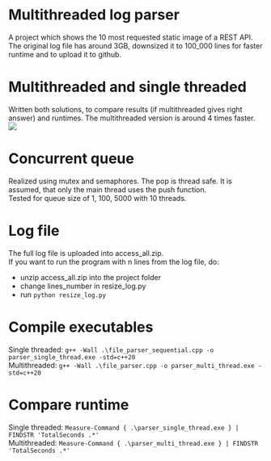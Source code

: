 # Multithreaded log parser
A project which shows the 10 most requested static image of a REST API. The original log file has around 3GB, downsized it to 100_000 lines for faster runtime and to upload it to github.

# Multithreaded and single threaded
Written both solutions, to compare results (if multithreaded gives right answer) and runtimes.  The multithreaded version is around 4 times faster.
<img src="https://github.com/ViktorGyorgy/multithread-log-parser/blob/main/screenshots/times_to_run.png"> <br>

# Concurrent queue
Realized using mutex and semaphores. The pop is thread safe. It is assumed, that only the main thread uses the push function.  
Tested for queue size of 1, 100, 5000 with 10 threads.

# Log file
The full log file is uploaded into access_all.zip.  
If you want to run the program with n lines from the log file, do:
- unzip access_all.zip into the project folder
- change lines_number in resize_log.py
- run ```python resize_log.py```

# Compile executables
Single threaded: ```g++ -Wall .\file_parser_sequential.cpp -o parser_single_thread.exe -std=c++20```<br>
Multithreaded: ```g++ -Wall .\file_parser.cpp -o parser_multi_thread.exe -std=c++20```

# Compare runtime
Single threaded: ```Measure-Command { .\parser_single_thread.exe } | FINDSTR 'TotalSeconds .*'```<br>
Multithreaded: ```Measure-Command { .\parser_multi_thread.exe } | FINDSTR 'TotalSeconds .*'```

